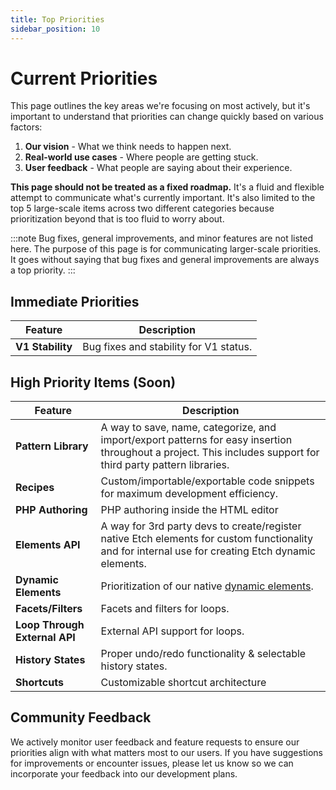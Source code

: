 ```yaml
---
title: Top Priorities
sidebar_position: 10
---
```


# Current Priorities

This page outlines the key areas we're focusing on most actively, but it's important to understand that priorities can change quickly based on various factors:

1. **Our vision** - What we think needs to happen next.
2. **Real-world use cases** - Where people are getting stuck.
3. **User feedback** - What people are saying about their experience.

**This page should not be treated as a fixed roadmap.** It's a fluid and flexible attempt to communicate what's currently important. It's also limited to the top 5 large-scale items across two different categories because prioritization beyond that is too fluid to worry about.

:::note
Bug fixes, general improvements, and minor features are not listed here. The purpose of this page is for communicating larger-scale priorities. It goes without saying that bug fixes and general improvements are always a top priority.
:::

## Immediate Priorities

| Feature                        | Description                                                                                      |
|--------------------------------|--------------------------------------------------------------------------------------------------|
| **V1 Stability** | Bug fixes and stability for V1 status. |

## High Priority Items (Soon)

| Feature                        | Description                                                                                      |
|--------------------------------|--------------------------------------------------------------------------------------------------|
| **Pattern Library** | A way to save, name, categorize, and import/export patterns for easy insertion throughout a project. This includes support for third party pattern libraries. |
| **Recipes** | Custom/importable/exportable code snippets for maximum development efficiency. |
| **PHP Authoring** | PHP authoring inside the HTML editor |
| **Elements API** | A way for 3rd party devs to create/register native Etch elements for custom functionality and for internal use for creating Etch dynamic elements. |
| **Dynamic Elements** | Prioritization of our native [dynamic elements](../elements/dynamic-elements/overview). |
| **Facets/Filters** | Facets and filters for loops. |
| **Loop Through External API** | External API support for loops. |
| **History States** | Proper undo/redo functionality & selectable history states. |
| **Shortcuts** | Customizable shortcut architecture |


## Community Feedback

We actively monitor user feedback and feature requests to ensure our priorities align with what matters most to our users. If you have suggestions for improvements or encounter issues, please let us know so we can incorporate your feedback into our development plans.